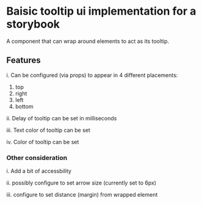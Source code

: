 # Baisic tooltip ui implementation for a storybook

A component that can wrap around elements to act as its tooltip.

## Features
i. Can be configured (via props) to appear in 4 different placements: 
  1. top
  2. right
  3. left
  4. bottom

ii.  Delay of tooltip can be set in milliseconds

iii. Text color of tooltip can be set

iv.  Color of tooltip can be set

### Other consideration

i.   Add a bit of accessbility

ii.  possibly configure to set arrow size (currently set to 6px)

iii. configure to set distance (margin) from wrapped element

